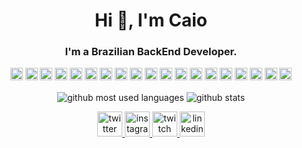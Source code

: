 <h1 align="center">Hi 👋, I'm Caio</h1>
<h3 align="center">I'm a Brazilian BackEnd Developer.</h3>

<p align="center">
  <code><img title="AWS" alt="AWS" width="20" src="https://github.com/caioreix/devicon/blob/master/icons/amazonwebservices/amazonwebservices-original.svg"></code>
  <code><img title="Bash" alt="Bash" width="20" src="https://github.com/caioreix/devicon/blob/master/icons/bash/bash-original.svg"></code>
  <code><img title="C" alt="C" width="20" src="https://github.com/caioreix/devicon/blob/master/icons/c/c-original.svg"></code>
  <code><img title="C++" alt="C++" width="20" src="https://github.com/caioreix/devicon/blob/master/icons/cplusplus/cplusplus-original.svg"></code>
  <code><img title="Docker" alt="Docker" width="20" src="https://github.com/caioreix/devicon/blob/master/icons/docker/docker-original.svg"></code>
  <code><img title="Git" alt="Git" width="20" src="https://github.com/caioreix/devicon/blob/master/icons/git/git-original.svg"></code>
  <code><img title="Golang" alt="Golang" width="20" src="https://github.com/caioreix/devicon/blob/master/icons/go/go-original.svg"></code>
  <code><img title="Google Cloud" alt="Google Cloud" width="20" src="https://github.com/caioreix/devicon/blob/master/icons/googlecloud/googlecloud-original.svg"></code>
  <code><img title="Javascript" alt="Javascript" width="20" src="https://github.com/caioreix/devicon/blob/master/icons/javascript/javascript-original.svg"></code>
  <code><img title="Jenkins" alt="Jenkins" width="20" src="https://github.com/caioreix/devicon/blob/master/icons/jenkins/jenkins-original.svg"></code>
  <code><img title="Kubernetes" alt="Kubernetes" width="20" src="https://github.com/caioreix/devicon/blob/master/icons/kubernetes/kubernetes-plain.svg"></code>
  <code><img title="Linux" alt="Linux" width="20" src="https://github.com/caioreix/devicon/blob/master/icons/linux/linux-original.svg"></code>
  <code><img title="MongoDB" alt="MongoDB" width="20" src="https://github.com/caioreix/devicon/blob/master/icons/mongodb/mongodb-original.svg"></code>
  <code><img title="MySQL" alt="MySQL" width="20" src="https://github.com/caioreix/devicon/blob/master/icons/mysql/mysql-original.svg"></code>
  <code><img title="Nginx" alt="Nginx" width="20" src="https://github.com/caioreix/devicon/blob/master/icons/nginx/nginx-original.svg"></code>
  <code><img title="Postgres" alt="Postgres" width="20" src="https://github.com/caioreix/devicon/blob/master/icons/postgresql/postgresql-original.svg"></code>
  <code><img title="Python" alt="Python" width="20" src="https://github.com/caioreix/devicon/blob/master/icons/python/python-original.svg"></code>
  <code><img title="Redis" alt="Redis" width="20" src="https://github.com/caioreix/devicon/blob/master/icons/redis/redis-original.svg"></code>
  <code><img title="TypeScript" alt="TypeScript" width="20" src="https://github.com/caioreix/devicon/blob/master/icons/typescript/typescript-original.svg"></code>
</p>

<p align="center">
<image align="center" alt="github most used languages" src="https://github-readme-stats.vercel.app/api/top-langs/?username=caioreix&layout=compact&langs_count=8"/>
<image align="center" alt="github stats" src="https://github-readme-stats.vercel.app/api?username=caioreix&show_icons=true"/>
</p>

<p align="center">
<a title="twitter" href="https://twitter.com/caioreix" target="_blank">
<image alt="twitter" src="https://image.flaticon.com/icons/svg/145/145812.svg" width="40px"></image> 
</a>
<a title="instagram" href="https://instagram.com/caioreix" target="_blank">
<image alt="instagram" src="https://image.flaticon.com/icons/svg/187/187207.svg" width="40px"></image> 
</a>
<a title="twitch" href="https://twitch.tv/caioreix" target="_blank">
<image alt="twitch" src="https://image.flaticon.com/icons/svg/356/356001.svg" width="40px"></image> 
</a>
<a title="linkedin" href="https://br.linkedin.com/in/caio-alexandre-reis-de-almeida-8276171b2" target="_blank">
<image alt="linkedin" src="https://image.flaticon.com/icons/svg/187/187185.svg" width="40px"></image> 
</a>
</p>
